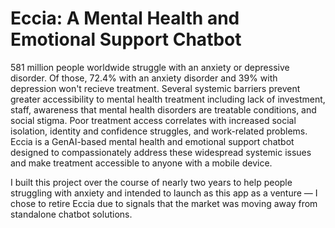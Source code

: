 # Eccia: A Mental Health and Emotional Support Chatbot

581 million people worldwide struggle with an anxiety or depressive disorder. Of those, 72.4% with an anxiety disorder and 39% with depression won't recieve treatment. Several systemic barriers prevent greater accessibility to mental health treatment including lack of investment, staff, awareness that mental health disorders are treatable conditions, and social stigma. 
Poor treatment access correlates with increased social isolation, identity and confidence struggles, and work-related problems. Eccia is a GenAI-based mental health and emotional support chatbot designed to compassionately address these widespread systemic issues and make treatment accessible to anyone with a mobile device.

I built this project over the course of nearly two years to help people struggling with anxiety and intended to launch as this app as a venture — I chose to retire Eccia due to signals that the market was moving away from standalone chatbot solutions.
